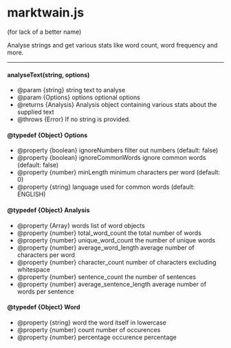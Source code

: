 # marktwain.js
(for lack of a better name)

Analyse strings and get various stats like word count, word frequency and more.

---

#### analyseText(string, options)
 * @param {string} string text to analyse
 * @param {Options} options optional options
 * @returns {Analysis} Analysis object containing various stats about the supplied text
 * @throws {Error} If no string is provided.
 
 
#### @typedef {Object} Options
 * @property {boolean} ignoreNumbers filter out numbers (default: false)
 * @property {boolean} ignoreCommonWords ignore common words (default: false)
 * @property {number} minLength minimum characters per word (default: 0)
 * @property {string} language used for common words (default: ENGLISH)


#### @typedef {Object} Analysis
 * @property {Array<Word>} words list of word objects
 * @property {number} total_word_count the total number of words
 * @property {number} unique_word_count the number of unique words
 * @property {number} average_word_length average number of characters per word
 * @property {number} character_count number of characters excluding whitespace
 * @property {number} sentence_count the number of sentences
 * @property {number} average_sentence_length average number of words per sentence
 

#### @typedef {Object} Word
 * @property {string} word the word itself in lowercase
 * @property {number} count number of occurences
 * @property {number} percentage occurence percentage

